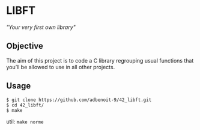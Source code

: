 # LIBFT

*"Your very first own library"*

## Objective

The aim of this project is to code a C library regrouping usual functions that you’ll be allowed to use in all other projects.

## Usage

```
$ git clone https://github.com/adbenoit-9/42_libft.git
$ cd 42_libft/
$ make
```

util: `make norme`
